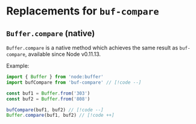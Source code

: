 # Replacements for `buf-compare`

## `Buffer.compare` (native)

`Buffer.compare` is a native method which achieves the same result as `buf-compare`, available since Node v0.11.13.

Example:

```ts
import { Buffer } from 'node:buffer'
import bufCompare from 'buf-compare' // [!code --]

const buf1 = Buffer.from('303')
const buf2 = Buffer.from('808')

bufCompare(buf1, buf2) // [!code --]
Buffer.compare(buf1, buf2) // [!code ++]
```
